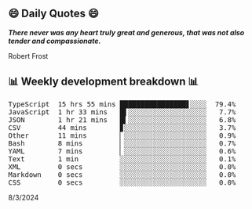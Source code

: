 ## 😄 Daily Quotes 😄

_**There never was any heart truly great and generous, that was not also tender and compassionate.**_

Robert Frost



## 📊 Weekly development breakdown 📊

<pre>TypeScript  15 hrs 55 mins ████████████████▋░░░░  79.4%
JavaScript  1 hr 33 mins   █▌░░░░░░░░░░░░░░░░░░░   7.7%
JSON        1 hr 21 mins   █▍░░░░░░░░░░░░░░░░░░░   6.8%
CSV         44 mins        ▊░░░░░░░░░░░░░░░░░░░░   3.7%
Other       11 mins        ▏░░░░░░░░░░░░░░░░░░░░   0.9%
Bash        8 mins         ▏░░░░░░░░░░░░░░░░░░░░   0.7%
YAML        7 mins         ▏░░░░░░░░░░░░░░░░░░░░   0.6%
Text        1 min          ░░░░░░░░░░░░░░░░░░░░░   0.1%
XML         0 secs         ░░░░░░░░░░░░░░░░░░░░░   0.0%
Markdown    0 secs         ░░░░░░░░░░░░░░░░░░░░░   0.0%
CSS         0 secs         ░░░░░░░░░░░░░░░░░░░░░   0.0%</pre>

8/3/2024